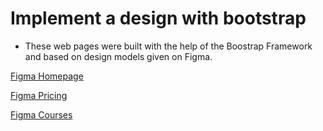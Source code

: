 # Implement a design with bootstrap
* These web pages were built with the help of the Boostrap Framework and based on design models given on Figma.

[Figma Homepage](https://www.figma.com/design/ATGRb5zOS91ydywbZdggPn/Homepage?node-id=0-1&p=f&t=OXi125vCqTDgGuFo-0)

[Figma Pricing](https://www.figma.com/design/iFv4P0YlFEfAthDS0HPgtT/Pricing--Copy-?t=2j33UNSJ1g09licJ-0)

[Figma Courses](https://www.figma.com/design/Lq2Q2Rpkm1xXC6xwKDhuub/Courses--Copy-?node-id=0-1&p=f&t=2j33UNSJ1g09licJ-0)
